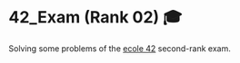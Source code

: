 # 42_Exam (Rank 02) 🎓

Solving some problems of the [ecole 42](https://www.42network.org/) second-rank exam.
